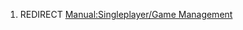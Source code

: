 1.  REDIRECT [Manual:Singleplayer/Game
    Management](Manual:Singleplayer/Game_Management "wikilink")